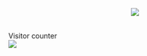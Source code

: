 <p align="center"> 
  <a href=#><img src="contributions.svg"></a>
  <br><br>

  Visitor counter<br>
  <img src="https://profile-counter.glitch.me/Lutu-gl/count.svg" />
</p>
